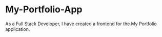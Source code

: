 # My-Portfolio-App
As a Full Stack Developer, I have created a frontend for the My Portfolio application. 
